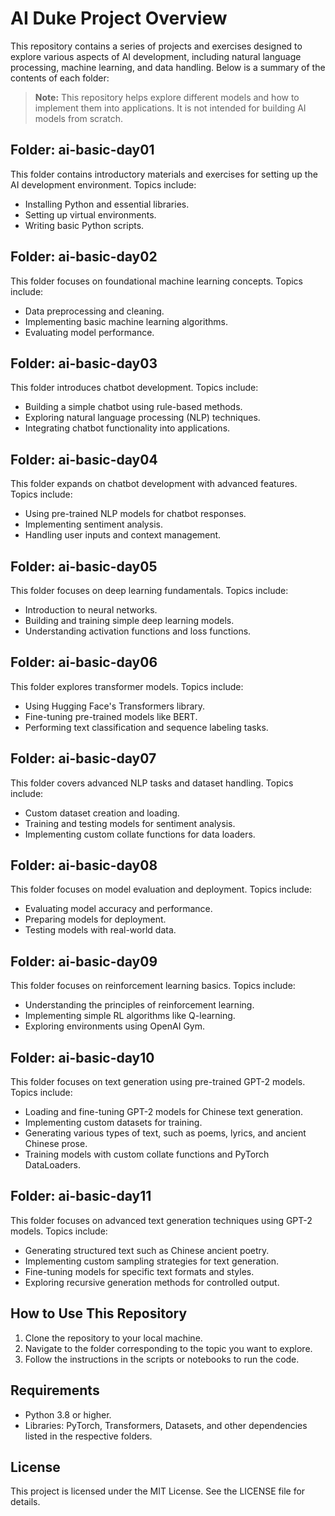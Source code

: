 # AI Duke Project Overview

This repository contains a series of projects and exercises designed to explore various aspects of AI development, including natural language processing, machine learning, and data handling. Below is a summary of the contents of each folder:

> **Note:** This repository helps explore different models and how to implement them into applications. It is not intended for building AI models from scratch.

## Folder: ai-basic-day01

This folder contains introductory materials and exercises for setting up the AI development environment. Topics include:

- Installing Python and essential libraries.
- Setting up virtual environments.
- Writing basic Python scripts.

## Folder: ai-basic-day02

This folder focuses on foundational machine learning concepts. Topics include:

- Data preprocessing and cleaning.
- Implementing basic machine learning algorithms.
- Evaluating model performance.

## Folder: ai-basic-day03

This folder introduces chatbot development. Topics include:

- Building a simple chatbot using rule-based methods.
- Exploring natural language processing (NLP) techniques.
- Integrating chatbot functionality into applications.

## Folder: ai-basic-day04

This folder expands on chatbot development with advanced features. Topics include:

- Using pre-trained NLP models for chatbot responses.
- Implementing sentiment analysis.
- Handling user inputs and context management.

## Folder: ai-basic-day05

This folder focuses on deep learning fundamentals. Topics include:

- Introduction to neural networks.
- Building and training simple deep learning models.
- Understanding activation functions and loss functions.

## Folder: ai-basic-day06

This folder explores transformer models. Topics include:

- Using Hugging Face's Transformers library.
- Fine-tuning pre-trained models like BERT.
- Performing text classification and sequence labeling tasks.

## Folder: ai-basic-day07

This folder covers advanced NLP tasks and dataset handling. Topics include:

- Custom dataset creation and loading.
- Training and testing models for sentiment analysis.
- Implementing custom collate functions for data loaders.

## Folder: ai-basic-day08

This folder focuses on model evaluation and deployment. Topics include:

- Evaluating model accuracy and performance.
- Preparing models for deployment.
- Testing models with real-world data.

## Folder: ai-basic-day09

This folder focuses on reinforcement learning basics. Topics include:

- Understanding the principles of reinforcement learning.
- Implementing simple RL algorithms like Q-learning.
- Exploring environments using OpenAI Gym.

## Folder: ai-basic-day10

This folder focuses on text generation using pre-trained GPT-2 models. Topics include:

- Loading and fine-tuning GPT-2 models for Chinese text generation.
- Implementing custom datasets for training.
- Generating various types of text, such as poems, lyrics, and ancient Chinese prose.
- Training models with custom collate functions and PyTorch DataLoaders.

## Folder: ai-basic-day11

This folder focuses on advanced text generation techniques using GPT-2 models. Topics include:

- Generating structured text such as Chinese ancient poetry.
- Implementing custom sampling strategies for text generation.
- Fine-tuning models for specific text formats and styles.
- Exploring recursive generation methods for controlled output.

## How to Use This Repository

1. Clone the repository to your local machine.
2. Navigate to the folder corresponding to the topic you want to explore.
3. Follow the instructions in the scripts or notebooks to run the code.

## Requirements

- Python 3.8 or higher.
- Libraries: PyTorch, Transformers, Datasets, and other dependencies listed in the respective folders.

## License

This project is licensed under the MIT License. See the LICENSE file for details.
